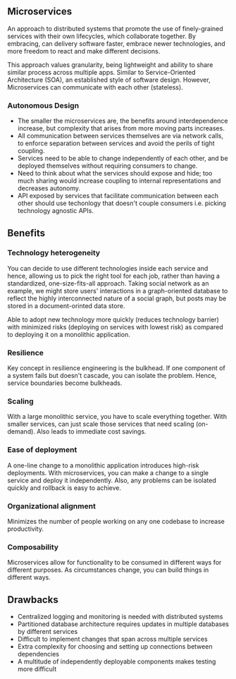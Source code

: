 ## Microservices

An approach to distributed systems that promote the use of finely-grained services with their own lifecycles, which collaborate together. By embracing, can delivery software faster, embrace newer technologies, and more freedom to react and make different decisions.

This approach values granularity, being lightweight and ability to share similar process across multiple apps. Similar to Service-Oriented Architecture (SOA), an established style of software design. However, Microservices can communicate with each other (stateless).

### Autonomous Design

- The smaller the microservices are, the benefits around interdependence increase, but complexity that arises from more moving parts increases.
- All communication between services themselves are via network calls, to enforce separation between services and avoid the perils of tight coupling.
- Services need to be able to change independently of each other, and be deployed themselves without requiring consumers to change.
- Need to think about what the services should expose and hide; too much sharing would increase coupling to internal representations and decreases autonomy.
- API exposed by services that facilitate communication between each other should use techonlogy that doesn't couple consumers i.e. picking technology agnostic APIs.

## Benefits

### Technology heterogeneity

You can decide to use different technologies inside each service and hence, allowing us to pick the right tool for each job, rather than having a standardized, one-size-fits-all approach. Taking social network as an example, we might store users' interactions in a graph-oriented database to reflect the highly interconnected nature of a social graph, but posts may be stored in a document-orinted data store.

Able to adopt new technology more quickly (reduces technology barrier) with minimized risks (deploying on services with lowest risk) as compared to deploying it on a monolithic application.

### Resilience

Key concept in resilience engineering is the bulkhead. If one component of a system fails but doesn't cascade, you can isolate the problem. Hence, service boundaries become bulkheads.

### Scaling

With a large monolithic service, you have to scale everything together. With smaller services, can just scale those services that need scaling (on-demand). Also leads to immediate cost savings.

### Ease of deployment

A one-line change to a monolithic application introduces high-risk deployments. With microservices, you can make a change to a single service and deploy it independently. Also, any problems can be isolated quickly and rollback is easy to achieve.

### Organizational alignment

Minimizes the number of people working on any one codebase to increase productivity.

### Composability

Microservices allow for functionality to be consumed in different ways for different purposes. As circumstances change, you can build things in different ways.

## Drawbacks

- Centralized logging and monitoring is needed with distributed systems
- Partitioned database architecture requires updates in multiple databases by different services
- Difficult to implement changes that span across multiple services
- Extra complexity for choosing and setting up connections between dependencies
- A multitude of independently deployable components makes testing more difficult
